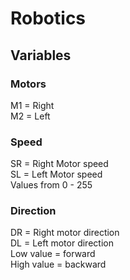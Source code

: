 # Robotics

## Variables
### Motors
M1 = Right  
M2 = Left  

### Speed
SR = Right Motor speed  
SL = Left Motor speed  
Values from 0 - 255  

### Direction
DR = Right motor direction  
DL = Left motor direction  
Low value = forward  
High value = backward  
